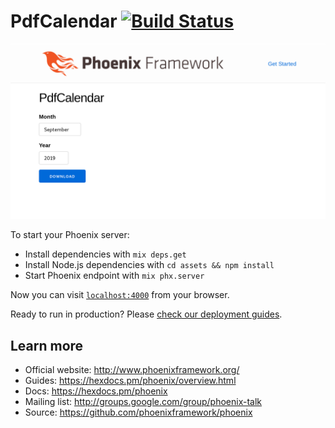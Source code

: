 # PdfCalendar [![Build Status](https://travis-ci.com/ramortegui/pdf_calendar.svg?branch=master)](https://travis-ci.com/ramortegui/pdf_calendar)

![pdf_calendar](https://github.com/ramortegui/pdf_calendar/blob/master/assets/static/images/pdfcalendar.png)

To start your Phoenix server:

  * Install dependencies with `mix deps.get`
  * Install Node.js dependencies with `cd assets && npm install`
  * Start Phoenix endpoint with `mix phx.server`

Now you can visit [`localhost:4000`](http://localhost:4000) from your browser.

Ready to run in production? Please [check our deployment guides](https://hexdocs.pm/phoenix/deployment.html).

## Learn more

  * Official website: http://www.phoenixframework.org/
  * Guides: https://hexdocs.pm/phoenix/overview.html
  * Docs: https://hexdocs.pm/phoenix
  * Mailing list: http://groups.google.com/group/phoenix-talk
  * Source: https://github.com/phoenixframework/phoenix
